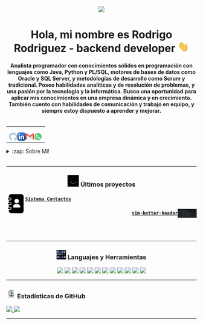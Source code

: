 <div id="header" align="center">
    <img src="https://media.giphy.com/media/qgQUggAC3Pfv687qPC/giphy.gif" width="200">
    <h1 align="center">Hola, mi nombre es Rodrigo Rodriguez - backend developer <img src="./src/wave.gif" width="30px"></h1>
    <h4 align="center">Analista programador con conocimientos sólidos en programación con lenguajes como Java, Python y
        PL/SQL, motores de bases de datos como Oracle y SQL Server, y metodologías de desarrollo como Scrum y
        tradicional. Poseo habilidades analíticas y de resolución de problemas, y una pasión por la tecnología y la
        informática. Busco una oportunidad para aplicar mis conocimientos en una empresa dinámica y en crecimiento.
        También cuento con habilidades de comunicación y trabajo en equipo, y siempre estoy dispuesto a aprender y
        mejorar.
    </h4>
</div>

<table align="right">
<tr>
<td>

[<img align="left" alt="@rod-94 | GitHub" width="22px" src="./src/github.png" />][GitHub]
[<img align="left" alt="@rod-94 | Linkedin" width="22px" src="./src/linkedin.png" />][Linkedin]
[<img align="left" alt="@rod-94 | Gmail" width="22px" src="./src/gmail.png" />][Gmail]
[<img align="left" alt="@rod-94 | Linkedin" width="22px" src="./src/whatsapp.png" />][WhatsApp]

</td>
</tr>
</table>

<details>
  <summary>:zap: Sobre Mi!</summary>

### 🔬 Analista Programador Computacional egresado de Duoc UC 💻!!
- 🦾 ¡Me encanta la informatica!
- 🤓 Actualmente estoy enfocado en fortalecer mi conocimiento para desarrollo del lado del backend.
- 👾 Soy muy curioso y por eso estoy en constante busqueda de nuevos conocimientos sobre programación.
- 🗒 Actualmente estoy muy obsesionado con aprender Spring framework y Angular
</details>

<br />

---

<h3 align="center"><img src="./src/cabeza.GIF" width="30px" height="30px"> Últimos proyectos</h3>

<tr>
<td>

<img align="left" alt="gm | Sistema Contactos" width="50px" src="./src/contacts.png" />

</td>
<td> <h4 align="left"> <a href="https://github.com/rod-94/sistema-contactos" target="_blank"><code>Sistema Contactos</code></a> </h4> </td>
</tr>
<tr>
<td>

<img align="right" alt="vim-better-header | vim-better-header " width="50px" src="./src/vim-better-header.png" />

</td>
<!-- <img align="right" alt=yomero" width="450px" height="450px" src="./src/pokemon.GIF"> -->
<td> <h4 align="right"> <a href="https://github.com/mctechnology17/vim-better-header" target="_blank"><code>vim-better-header</code></a> </h4> </td>
</tr>
<tr>

<br />
<br />

---

<h3 align="center"><img src="./src/0101.GIF" width="25px" height="25px"> Languajes y Herramientas</h3>
<p align="center">
    <img src="https://img.shields.io/badge/Windows-0078D6?style=for-the-badge&logo=windows&logoColor=white"/>
    <img src="https://img.shields.io/badge/Python-3776AB?style=for-the-badge&logo=python&logoColor=white"/>
    <img src="https://img.shields.io/badge/Java-ED8B00?style=for-the-badge&logo=openjdk&logoColor=white"/>
    <img src="https://img.shields.io/badge/Spring-6DB33F?style=for-the-badge&logo=spring&logoColor=white"/>
    <img src="https://img.shields.io/badge/Spring_Security-6DB33F?style=for-the-badge&logo=Spring-Security&logoColor=white"/>
    <img src="https://img.shields.io/badge/Eclipse-2C2255?style=for-the-badge&logo=eclipse&logoColor=white"/>
    <img src="https://img.shields.io/badge/Visual_Studio_Code-0078D4?style=for-the-badge&logo=visual%20studio%20code&logoColor=white"/>
    <img src="https://img.shields.io/badge/HTML5-E34F26?style=for-the-badge&logo=html5&logoColor=white"/>
    <img src="https://img.shields.io/badge/CSS-239120?&style=for-the-badge&logo=css3&logoColor=white"/>
    <img src="https://img.shields.io/badge/Bootstrap-563D7C?style=for-the-badge&logo=bootstrap&logoColor=white"/>
    <img src="https://img.shields.io/badge/Oracle-F80000?style=for-the-badge&logo=Oracle&logoColor=white"/>
    <img src="https://img.shields.io/badge/Microsoft%20SQL%20Server-CC2927?style=for-the-badge&logo=microsoft%20sql%20server&logoColor=white"/>
</p>

---

<h3 align="left"><img src="./src/estadistica2.gif" width="25px" height="25px"> Estadísticas de GitHub</h3>

<div>
  <a href="https://github.com/rod-94">
  <img height="180em" src="https://github-readme-stats.vercel.app/api?username=rod-94&show_icons=true&theme=radical&include_all_commits=true&count_private=true"/>
  <img height="180em" src="https://github-readme-stats.vercel.app/api/top-langs/?username=rod-94&layout=compact&langs_count=7&theme=radical"/>
</div>

---

[GitHub]:https://github.com/rod-94
[Linkedin]:https://www.linkedin.com/in/rod94/
[Gmail]:https://mail.google.com/mail/u/0/?tab=rm&ogbl#inbox
[WhatsApp]:https://wa.link/9r8lan

